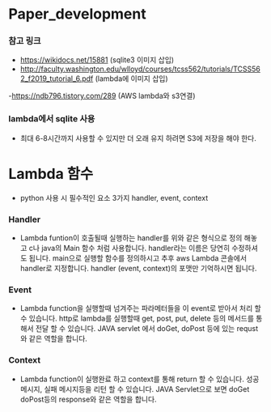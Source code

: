 # Paper_development

### 참고 링크
- https://wikidocs.net/15881 (sqlite3 이미지 삽입)
- http://faculty.washington.edu/wlloyd/courses/tcss562/tutorials/TCSS562_f2019_tutorial_6.pdf (lambda에 이미지 삽입)

-https://ndb796.tistory.com/289 (AWS lambda와 s3연결)
### lambda에서 sqlite 사용
- 최대 6-8시간까지 사용할 수 있지만 더 오래 유지 하려면 S3에 저장을 해야 한다. 

# Lambda 함수
-  python 사용 시 필수적인 요소 3가지 handler, event, context

### Handler
- Lambda funtion이 호출될때 실행하는 handler를 위와 같은 형식으로 정의 해놓고  c나 java의 Main 함수 처럼 사용합니다. handler라는 이름은 당연히 수정하셔도 됩니다. main으로 실행할 함수를 정의하시고 추후 aws Lambda 콘솔에서 handler로 지정합니다. handler (event, context)의 포맷만 기억하시면 됩니다.
### Event
- Lambda function을 실행할때 넘겨주는 파라메터들을 이 event로 받아서 처리 할 수 있습니다. http로 lambda를 실행할때 get, post, put, delete 등의 메서드를 통해서 전달 할 수 있습니다. JAVA servlet 에서 doGet, doPost 등에 있는 requst 와 같은 역할을 합니다.
### Context
- Lambda function이 실행완료 하고 context를 통해 return 할 수 있습니다. 성공 메시지, 실패 메시지등을 리턴 할 수 있습니다. JAVA Servlet으로 보면 doGet doPost등의 response와 같은 역할을 합니다.
